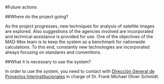 #Future actions

##Where do the project going?

As the project progresses, new techniques for analysis of satellite images are explored. Also suggestions of the agencies involved are incorporated and technical assistance is provided for use.
One of the objectives of the MAD-Mex team is to keep the system as a benchmark for nationwide calculations. To this end, constantly new technologies are incorporated always focusing on standares and conventions.


##What it is necessary to use the system?

In order to use the system, you need to contact with  [Dirección General de Proyectos Interinstitucionales](http://www.conabio.gob.mx/web/conocenos/CGIA_CPI.html) in charge of
Dr. Frank Michael Oliver Schmidt.